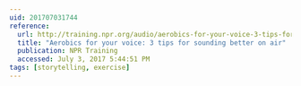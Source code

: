 ```yaml
---
uid: 201707031744
reference:
  url: http://training.npr.org/audio/aerobics-for-your-voice-3-tips-for-sounding-better-on-air/
  title: "Aerobics for your voice: 3 tips for sounding better on air"
  publication: NPR Training
  accessed: July 3, 2017 5:44:51 PM
tags: [storytelling, exercise]
---
```

